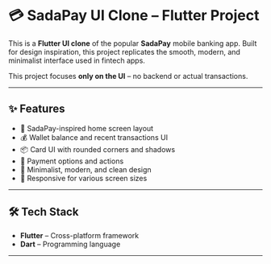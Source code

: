 # 💳 SadaPay UI Clone – Flutter Project

This is a **Flutter UI clone** of the popular **SadaPay** mobile banking app. Built for design inspiration, this project replicates the smooth, modern, and minimalist interface used in fintech apps.

This project focuses **only on the UI** – no backend or actual transactions.

---

## ✨ Features

- 📱 SadaPay-inspired home screen layout
- 💰 Wallet balance and recent transactions UI
- 📦 Card UI with rounded corners and shadows
- 🧾 Payment options and actions
- 🎨 Minimalist, modern, and clean design
- 🚀 Responsive for various screen sizes

---

## 🛠️ Tech Stack

- **Flutter** – Cross-platform framework  
- **Dart** – Programming language  

---
